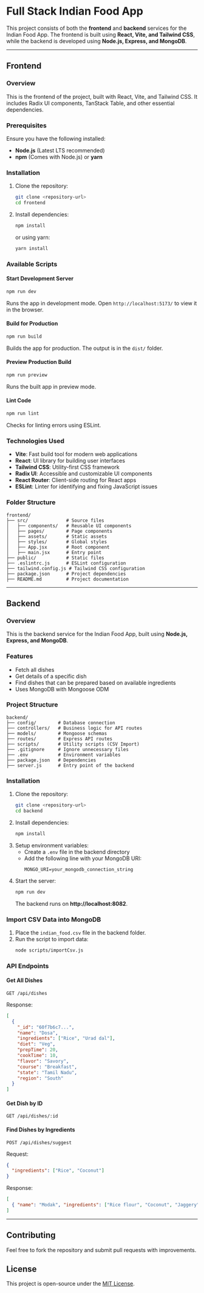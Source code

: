 # Full Stack Indian Food App

This project consists of both the **frontend** and **backend** services for the Indian Food App. The frontend is built using **React, Vite, and Tailwind CSS**, while the backend is developed using **Node.js, Express, and MongoDB**.

---

## Frontend

### Overview
This is the frontend of the project, built with React, Vite, and Tailwind CSS. It includes Radix UI components, TanStack Table, and other essential dependencies.

### Prerequisites
Ensure you have the following installed:
- **Node.js** (Latest LTS recommended)
- **npm** (Comes with Node.js) or **yarn**

### Installation
1. Clone the repository:
   ```sh
   git clone <repository-url>
   cd frontend
   ```
2. Install dependencies:
   ```sh
   npm install
   ```
   or using yarn:
   ```sh
   yarn install
   ```

### Available Scripts

#### Start Development Server
```sh
npm run dev
```
Runs the app in development mode. Open `http://localhost:5173/` to view it in the browser.

#### Build for Production
```sh
npm run build
```
Builds the app for production. The output is in the `dist/` folder.

#### Preview Production Build
```sh
npm run preview
```
Runs the built app in preview mode.

#### Lint Code
```sh
npm run lint
```
Checks for linting errors using ESLint.

### Technologies Used
- **Vite**: Fast build tool for modern web applications
- **React**: UI library for building user interfaces
- **Tailwind CSS**: Utility-first CSS framework
- **Radix UI**: Accessible and customizable UI components
- **React Router**: Client-side routing for React apps
- **ESLint**: Linter for identifying and fixing JavaScript issues

### Folder Structure
```
frontend/
├── src/              # Source files
│   ├── components/   # Reusable UI components
│   ├── pages/        # Page components
│   ├── assets/       # Static assets
│   ├── styles/       # Global styles
│   ├── App.jsx       # Root component
│   ├── main.jsx      # Entry point
├── public/           # Static files
├── .eslintrc.js      # ESLint configuration
├── tailwind.config.js # Tailwind CSS configuration
├── package.json      # Project dependencies
├── README.md         # Project documentation
```

---

## Backend

### Overview
This is the backend service for the Indian Food App, built using **Node.js, Express, and MongoDB**.

### Features
- Fetch all dishes
- Get details of a specific dish
- Find dishes that can be prepared based on available ingredients
- Uses MongoDB with Mongoose ODM

### Project Structure
```
backend/
├── config/        # Database connection
├── controllers/   # Business logic for API routes
├── models/        # Mongoose schemas
├── routes/        # Express API routes
├── scripts/       # Utility scripts (CSV Import)
├── .gitignore     # Ignore unnecessary files
├── .env           # Environment variables
├── package.json   # Dependencies
├── server.js      # Entry point of the backend
```

### Installation
1. Clone the repository:
   ```bash
   git clone <repository-url>
   cd backend
   ```
2. Install dependencies:
   ```bash
   npm install
   ```
3. Setup environment variables:
   - Create a `.env` file in the backend directory
   - Add the following line with your MongoDB URI:
     ```
     MONGO_URI=your_mongodb_connection_string
     ```
4. Start the server:
   ```bash
   npm run dev
   ```
   The backend runs on **http://localhost:8082**.

### Import CSV Data into MongoDB
1. Place the `indian_food.csv` file in the backend folder.
2. Run the script to import data:
   ```bash
   node scripts/importCsv.js
   ```

### API Endpoints
#### Get All Dishes
```
GET /api/dishes
```
Response:
```json
[
  {
    "_id": "60f7b6c7...",
    "name": "Dosa",
    "ingredients": ["Rice", "Urad dal"],
    "diet": "Veg",
    "prepTime": 20,
    "cookTime": 10,
    "flavor": "Savory",
    "course": "Breakfast",
    "state": "Tamil Nadu",
    "region": "South"
  }
]
```

#### Get Dish by ID
```
GET /api/dishes/:id
```

#### Find Dishes by Ingredients
```
POST /api/dishes/suggest
```
Request:
```json
{
  "ingredients": ["Rice", "Coconut"]
}
```
Response:
```json
[
  { "name": "Modak", "ingredients": ["Rice flour", "Coconut", "Jaggery"] }
]
```

---

## Contributing
Feel free to fork the repository and submit pull requests with improvements.

## License
This project is open-source under the [MIT License](LICENSE).

